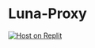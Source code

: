 # Luna-Proxy


<a href="https://replit.com/github/illusionTBA/Luna-proxy" rel="nofollow"><img src="https://raw.githubusercontent.com/BinBashBanana/deploy-buttons/master/buttons/remade/replit.svg" alt="Host on Replit" style="max-width: 100%;"></a>
